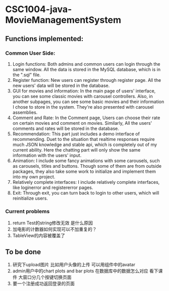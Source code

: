 # CSC1004-java-MovieManagementSystem
## Functions implemented:
### Common User Side: 
1. Login functions: Both admins and common users can login through the same window. All the data is stored in the MySQL database, which is in the ".sql" file.
2. Register function: New users can register through register page. All the new users' data will be stored in the database.
3. GUI for movies and information: In the main page of users' interface, you can see some classic movies with carousel controllers. Also, in another subpages, you can see some basic movies and their information I chose to store in the system. They're also presented with carousel assemblies. 
4. Comment and Rate: In the Comment page, Users can choose their rate on certain movies and comment on movies. Similarly, All the users' comments and rates will be stored in the database.
5. Recommendation: This part just includes a demo interface of recommending. Duet to the situation that realtime responses require much JSON knowledge and stable api, which is completely out of my current ability. Here the chatting part will only show the same information with the users' input.
6. Animation: I include some fancy animations with some carousels, such as carousels, titles and buttons. Though some of them are from outside packages, they also take some work to initialize and implement them into my own project.
7. Relatively complete interfaces: I include relatively complete interfaces, like loginerror and registererror pages.
8. Exit: Through exit, you can turn back to login to other users, which will reinitialize users.
### Current problems
1. return Test的string修改无效 是什么原因
2. 加电影的计数器如何实现可以不加重复的？
3. TableView的内容被覆盖了
## To be done
1. 研究下upload图片 比如用户头像的上传 可以用组件中的avatar
2. admin用户中的chart plots and bar plots 在数据库中的数据怎么对应 看下课件 大窗口分几个按键切换页面
3. 要一个注册成功返回登录的页面
